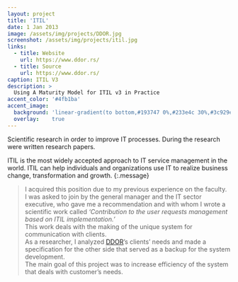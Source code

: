 ```yaml
---
layout: project
title: 'ITIL'
date: 1 Jan 2013
image: /assets/img/projects/DDOR.jpg
screenshot: /assets/img/projects/itil.jpg
links:
  - title: Website
    url: https://www.ddor.rs/
  - title: Source
    url: https://www.ddor.rs/
caption: ITIL V3
description: >
  Using A Maturity Model for ITIL v3 in Practice
accent_color: '#4fb1ba'
accent_image:
  background: 'linear-gradient(to bottom,#193747 0%,#233e4c 30%,#3c929e 50%,#d5d5d4 70%,#cdccc8 100%)'
  overlay:    true
---
```


 Scientific research in order to improve IT processes. During the research were written research papers.

ITIL is the most widely accepted approach to IT service management in the world. ITIL can help individuals and organizations use IT to realize business change, transformation and growth.
{:.message}

>I acquired this position due to my previous experience on the faculty.<br>I was asked to join by the general manager and the IT sector executive, who gave me a recommendation and with whom I wrote a scientific work called _‘Contribution to the user requests management based on ITIL implementation.’_<br>This work deals with the making of the unique system for communication with clients.<br>As a researcher, I analyzed [DDOR](https://www.ddor.rs/)’s clients’ needs and made a specification for the other side that served as a backup for the system development.<br>The main goal of this project was to increase efficiency of the system that deals with customer’s needs.

